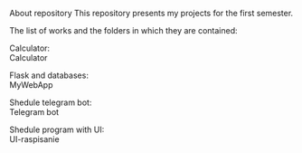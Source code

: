 About repository
This repository presents my projects for the first semester.

The list of works and the folders in which they are contained:  
  
Calculator:  
  Calculator

Flask and databases:  
  MyWebApp

Shedule telegram bot:  
  Telegram bot

Shedule program with UI:  
  UI-raspisanie
